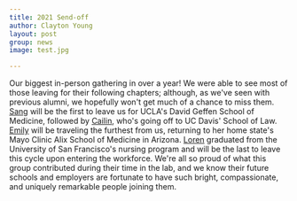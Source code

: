 ```yaml
---
title: 2021 Send-off
author: Clayton Young
layout: post
group: news
image: test.jpg

---
```


Our biggest in-person gathering in over a year! We were able to see most of those leaving for their following chapters; although, as we've seen with previous alumni, we hopefully won't get much of a chance to miss them. [Sang](/team/index.html#Sang-Ngo) will be the first to leave us for UCLA's David Geffen School of Medicine, followed by [Cailin](/team/index.html#Cailin-Lechner), who's going off to UC Davis' School of Law. [Emily](/team/index.html#Emily-Hardy) will be traveling the furthest from us, returning to her home state's Mayo Clinic Alix School of Medicine in Arizona. [Loren](/team/index.html#Loren-Gotingco) graduated from the University of San Francisco's nursing program and will be the last to leave this cycle upon entering the workforce. We're all so proud of what this group contributed during their time in the lab, and we know their future schools and employers are fortunate to have such bright, compassionate, and uniquely remarkable people joining them.

